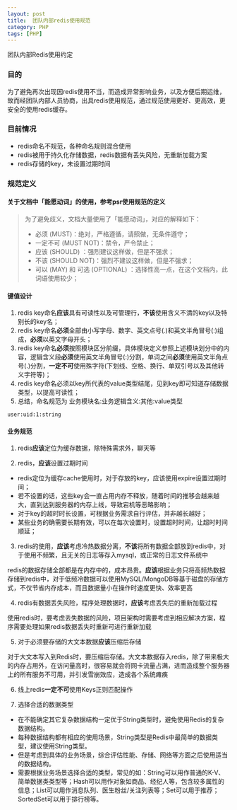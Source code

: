 ```yaml
---
layout: post
title:  团队内部redis使用规范
category: PHP 
tags: [PHP]
---
```


团队内部Redis使用约定  

### 目的
   为了避免再次出现因redis使用不当，而造成异常影响业务，以及方便后期运维，故而经团队内部人员协商，出具redis使用规范，通过规范使用更好、更高效，更安全的使用redis缓存。
   
### 目前情况
- redis命名不规范，各种命名规则混合使用
- redis被用于持久化存储数据，redis数据有丢失风险，无重新加载方案
- redis存储的key，未设置过期时间

### 规范定义

#### 关于文档中「能愿动词」的使用，参考psr使用规范的定义

> 为了避免歧义，文档大量使用了「能愿动词」，对应的解释如下：
> - 必须 (MUST)：绝对，严格遵循，请照做，无条件遵守；
> - 一定不可 (MUST NOT)：禁令，严令禁止；
> - 应该 (SHOULD) ：强烈建议这样做，但是不强求；
> - 不该 (SHOULD NOT)：强烈不建议这样做，但是不强求；
> - 可以 (MAY) 和 可选 (OPTIONAL) ：选择性高一点，在这个文档内，此词语使用较少；



#### 键值设计

1. redis key命名**应该**具有可读性以及可管理行，**不该**使用含义不清的key以及特别长的key名；
2. redis key命名**必须**全部由小写字母、数字、英文点号(.)和英文半角冒号(:)组成，**必须**以英文字母开头；
3. redis key命名**必须**按照模块区分前缀，具体模块定义参照上述模块划分中的内容，逻辑含义段**必须**使用英文半角冒号(:)分割，单词之间**必须**使用英文半角点号(.)分割，**一定不可**使用殊字符(下划线、空格、换行、单双引号以及其他转义字符等)；
4. redis key命名必须以key所代表的value类型结尾，见到key即可知道存储数据类型，以提高可读性；
5. 总结，命名规范为 业务模块名:业务逻辑含义:其他:value类型
```
user:uid:1:string
```

#### 业务规范

1. redis**应该**定位为缓存数据，除特殊需求外，聊天等

2. redis，**应该**设置过期时间

- redis定位为缓存cache使用时，对于存放的key，应该使用expire设置过期时间；
- 若不设置的话，这些key会一直占用内存不释放，随着时间的推移会越来越大，直到达到服务器的内存上线，导致宕机等恶略影响；
- 对于key的超时时长设置，可根据业务需求自行评估，并非越长越好；
- 某些业务的确需要长期有效，可以在每次设置时，设置超时时间，让超时时间顺延；

3. redis的使用，**应该**考虑冷热数据分离，**不该**将所有数据全部放到redis中，对于使用不频繁，且无关的日志等存入mysql，或正常的日志文件系统中

  redis的数据存储全部都是在内存中的，成本昂贵。**应该**根据业务只将高频热数据存储到redis中，对于低频冷数据可以使用MySQL/MongoDB等基于磁盘的存储方式，不仅节省内存成本，而且数据量小在操作时速度更快、效率更高

4. redis有数据丢失风险，程序处理数据时，**应该**考虑丢失后的重新加载过程
  
  使用redis时，要考虑丢失数据的风险，项目架构时需要考虑到相应解决方案，程序需要处理如果redis数据丢失时重新可进行重新加载

5. 对于必须要存储的大文本数据**应该**压缩后存储
  
  对于大文本写入到Redis时，要压缩后存储。大文本数据存入redis，除了带来极大的内存占用外，在访问量高时，很容易就会将网卡流量占满，进而造成整个服务器上的所有服务不可用，并引发雪崩效应，造成各个系统瘫痪

6. 线上redis**一定不可**使用Keys正则匹配操作

7. 选择合适的数据类型

  - 在不能确定其它复杂数据结构一定优于String类型时，避免使用Redis的复杂数据结构。
  - 每种数据结构都有相应的使用场景，String类型是Redis中最简单的数据类型，建议使用String类型。
  - 但是考虑到具体的业务场景，综合评估性能、存储、网络等方面之后使用适当的数据结构。
  - 需要根据业务场景选择合适的类型，常见的如：String可以用作普通的K-V、简单数据类类型等；Hash可以用作对象如商品、经纪人等，包含较多属性的信息；List可以用作消息队列、医生粉丝/关注列表等；Set可以用于推荐；SortedSet可以用于排行榜等。




























